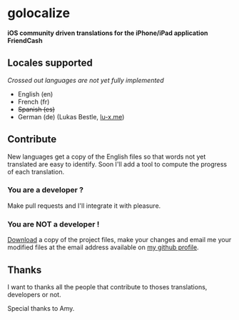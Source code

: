 # golocalize
**iOS community driven translations for the iPhone/iPad application FriendCash**


## Locales supported

_Crossed out languages are not yet fully implemented_

- English (en)
- French (fr)
- ~~Spanish (es)~~
- German (de) (Lukas Bestle, [lu-x.me](http://lu-x.me/))


## Contribute

New languages get a copy of the English files so that words not yet translated are easy to identify. Soon 
I'll add a tool to compute the progress of each translation.

### You are a developer ?

Make pull requests and I'll integrate it with pleasure.

### You are NOT a developer !

[Download](https://github.com/peteralaoui/golocalize/zipball/master) a copy of the project files, make your changes and email me your modified files at the email address available on [my github profile](https://github.com/peteralaoui).

## Thanks

I want to thanks all the people that contribute to thoses translations, developers or not.

Special thanks to Amy.